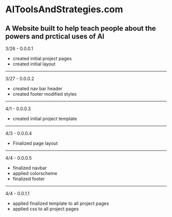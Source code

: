 # AIToolsAndStrategies.com
A Website built to help teach people about the powers and prctical uses of AI
---
3/26 - 0.0.0.1
- created initial project pages
- created initial layout
---
3/27 - 0.0.0.2
- created nav bar header
- created footer
modified styles
---
4/1 - 0.0.0.3
- created initial project template
---
4/3 - 0.0.0.4
- Finalized page layout
---
4/4 - 0.0.0.5
- finalized navbar
- applied colorscheme
- finalized footer
---
4/4 - 0.0.1.1
- applied finalized template to all project pages
- applied css to all project pages

